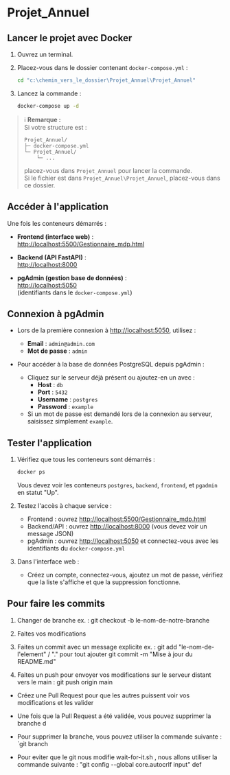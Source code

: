 # Projet_Annuel

## Lancer le projet avec Docker

1. Ouvrez un terminal.
2. Placez-vous dans le dossier contenant `docker-compose.yml` :

   ```sh
   cd "c:\chemin_vers_le_dossier\Projet_Annuel\Projet_Annuel"
   ```

3. Lancez la commande :

   ```sh
   docker-compose up -d
   ```

> ℹ️ **Remarque :**  
> Si votre structure est :
> ```
> Projet_Annuel/
> ├─ docker-compose.yml
> └─ Projet_Annuel/
>     └─ ...
> ```
> placez-vous dans `Projet_Annuel` pour lancer la commande.  
> Si le fichier est dans `Projet_Annuel\Projet_Annuel`, placez-vous dans ce dossier.

## Accéder à l'application

Une fois les conteneurs démarrés :

- **Frontend (interface web)** :  
  [http://localhost:5500/Gestionnaire_mdp.html](http://localhost:5500/Gestionnaire_mdp.html)

- **Backend (API FastAPI)** :  
  [http://localhost:8000](http://localhost:8000)

- **pgAdmin (gestion base de données)** :  
  [http://localhost:5050](http://localhost:5050)  
  (identifiants dans le `docker-compose.yml`)

## Connexion à pgAdmin

- Lors de la première connexion à [http://localhost:5050](http://localhost:5050), utilisez :
  - **Email** : `admin@admin.com`
  - **Mot de passe** : `admin`

- Pour accéder à la base de données PostgreSQL depuis pgAdmin :
  - Cliquez sur le serveur déjà présent ou ajoutez-en un avec :
    - **Host** : `db`
    - **Port** : `5432`
    - **Username** : `postgres`
    - **Password** : `example`
  - Si un mot de passe est demandé lors de la connexion au serveur, saisissez simplement `example`.

## Tester l'application

1. Vérifiez que tous les conteneurs sont démarrés :
   ```sh
   docker ps
   ```
   Vous devez voir les conteneurs `postgres`, `backend`, `frontend`, et `pgadmin` en statut "Up".

2. Testez l'accès à chaque service :
   - Frontend : ouvrez [http://localhost:5500/Gestionnaire_mdp.html](http://localhost:5500/Gestionnaire_mdp.html)
   - Backend/API : ouvrez [http://localhost:8000](http://localhost:8000) (vous devez voir un message JSON)
   - pgAdmin : ouvrez [http://localhost:5050](http://localhost:5050) et connectez-vous avec les identifiants du `docker-compose.yml`

3. Dans l'interface web :
   - Créez un compte, connectez-vous, ajoutez un mot de passe, vérifiez que la liste s'affiche et que la suppression fonctionne.


## Pour faire les commits
1. Changer de branche ex. :
git checkout -b le-nom-de-notre-branche

2. Faites vos modifications

3. Faites un commit avec un message explicite ex. :
git add "le-nom-de-l'element" / "." pour tout ajouter
git commit -m "Mise à jour du README.md"

4. Faites un push pour envoyer vos modifications sur le serveur distant vers le main :
git push origin main

- Créez une Pull Request pour que les autres puissent voir vos modifications et les valider
- Une fois que la Pull Request a été validée, vous pouvez supprimer la branche d


- Pour supprimer la branche, vous pouvez utiliser la commande suivante : `git branch

- Pour eviter que le git nous modifie wait-for-it.sh , nous allons utiliser la commande suivante : "git config --global core.autocrlf input" def